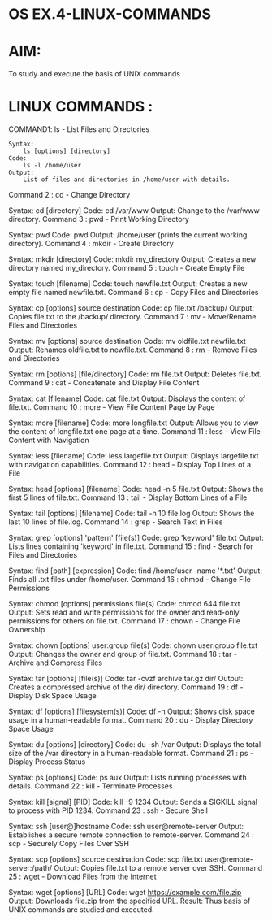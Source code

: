 # OS EX.4-LINUX-COMMANDS
# AIM:
To study and execute the basis of UNIX commands

# LINUX COMMANDS :
COMMAND1: ls - List Files and Directories
```
Syntax: 
	ls [options] [directory]
Code: 
	ls -l /home/user
Output: 
	List of files and directories in /home/user with details.
```
Command 2 : cd - Change Directory

Syntax: 
	cd [directory]
Code: 
	cd /var/www
Output: 
	Change to the /var/www directory.
Command 3 : pwd - Print Working Directory

Syntax: 
	pwd
Code: 
	pwd
Output: 
	/home/user (prints the current working directory).
Command 4 : mkdir - Create Directory

Syntax: 
	mkdir [directory]
Code: 
	mkdir my_directory
Output:	
	Creates a new directory named my_directory.
Command 5 : touch - Create Empty File

Syntax: 
	touch [filename]
Code: 
	touch newfile.txt
Output: 
	Creates a new empty file named newfile.txt.
Command 6 : cp - Copy Files and Directories

Syntax: 
	cp [options] source destination
Code: 
	cp file.txt /backup/
Output: 
	Copies file.txt to the /backup/ directory.
Command 7 : mv - Move/Rename Files and Directories

Syntax: 
	mv [options] source destination
Code: 
	mv oldfile.txt newfile.txt
Output: 
	Renames oldfile.txt to newfile.txt.
Command 8 : rm - Remove Files and Directories

Syntax: 
	rm [options] [file/directory]
Code: 
	rm file.txt
Output: 
	Deletes file.txt.
Command 9 : cat - Concatenate and Display File Content

Syntax: 
	cat [filename]
Code: 
	cat file.txt
Output: 
	Displays the content of file.txt.
Command 10 : more - View File Content Page by Page

Syntax: 
	more [filename]
Code: 
	more longfile.txt
Output: 
	Allows you to view the content of longfile.txt one page at a time.
Command 11 : less - View File Content with Navigation

Syntax: 
	less [filename]
Code: 
	less largefile.txt
Output: 
	Displays largefile.txt with navigation capabilities.
Command 12 : head - Display Top Lines of a File


Syntax: 
	head [options] [filename]
Code: 
	head -n 5 file.txt
Output: 
	Shows the first 5 lines of file.txt.
Command 13 : tail - Display Bottom Lines of a File

Syntax: 
	tail [options] [filename]
Code: 
	tail -n 10 file.log
Output: 
	Shows the last 10 lines of file.log.
Command 14 : grep - Search Text in Files

Syntax: 
	grep [options] 'pattern' [file(s)]
Code: 
	grep 'keyword' file.txt
Output: 
	Lists lines containing 'keyword' in file.txt.
Command 15 : find - Search for Files and Directories

Syntax:
	find [path] [expression]
Code: 
	find /home/user -name '*.txt'
Output: 
	Finds all .txt files under /home/user.
Command 16 : chmod - Change File Permissions

Syntax: 
	chmod [options] permissions file(s)
Code: 
	chmod 644 file.txt
Output: 
	Sets read and write permissions for the owner and read-only permissions for others on file.txt.
Command 17 : chown - Change File Ownership

Syntax: 
	chown [options] user:group file(s)
Code: 
	chown user:group file.txt
Output: 
	Changes the owner and group of file.txt.
Command 18 : tar - Archive and Compress Files

Syntax: 
	tar [options] [file(s)]
Code: 
	tar -cvzf archive.tar.gz dir/
Output: 
	Creates a compressed archive of the dir/ directory.
Command 19 : df - Display Disk Space Usage

Syntax: 
	df [options] [filesystem(s)]
Code: 
	df -h
Output: 
	Shows disk space usage in a human-readable format.
Command 20 : du - Display Directory Space Usage

Syntax: 
	du [options] [directory]
Code: 
	du -sh /var
Output: 
	Displays the total size of the /var directory in a human-readable format.
Command 21 : ps - Display Process Status

Syntax: 
	ps [options]
Code: 
	ps aux
Output: 
	Lists running processes with details.
Command 22 : kill - Terminate Processes

Syntax: 
	kill [signal] [PID]
Code: 
	kill -9 1234
Output: 
	Sends a SIGKILL signal to process with PID 1234.
Command 23 : ssh - Secure Shell

Syntax: 
	ssh [user@]hostname
Code: 
	ssh user@remote-server
Output: 
	Establishes a secure remote connection to remote-server.
Command 24 : scp - Securely Copy Files Over SSH

Syntax:
	scp [options] source destination
Code: 
	scp file.txt user@remote-server:/path/
Output: 
	Copies file.txt to a remote server over SSH.
Command 25 : wget - Download Files from the Internet

Syntax: 
	wget [options] [URL]
Code: 
	wget https://example.com/file.zip
Output: 
	Downloads file.zip from the specified URL.
Result:
Thus basis of UNIX commands are studied and executed.
